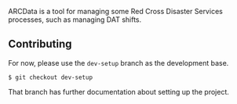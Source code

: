 ARCData is a tool for managing some Red Cross Disaster Services processes, such as managing DAT shifts.

## Contributing

For now, please use the `dev-setup` branch as the development base.

    $ git checkout dev-setup

That branch has further documentation about setting up the project.